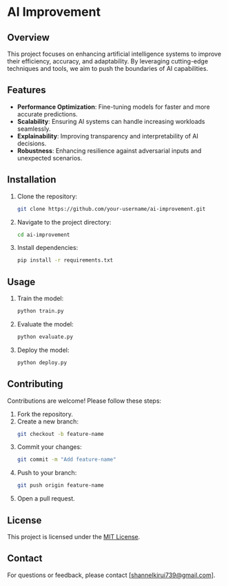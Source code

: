 # AI Improvement

## Overview
This project focuses on enhancing artificial intelligence systems to improve their efficiency, accuracy, and adaptability. By leveraging cutting-edge techniques and tools, we aim to push the boundaries of AI capabilities.

## Features
- **Performance Optimization**: Fine-tuning models for faster and more accurate predictions.
- **Scalability**: Ensuring AI systems can handle increasing workloads seamlessly.
- **Explainability**: Improving transparency and interpretability of AI decisions.
- **Robustness**: Enhancing resilience against adversarial inputs and unexpected scenarios.

## Installation
1. Clone the repository:
    ```bash
    git clone https://github.com/your-username/ai-improvement.git
    ```
2. Navigate to the project directory:
    ```bash
    cd ai-improvement
    ```
3. Install dependencies:
    ```bash
    pip install -r requirements.txt
    ```

## Usage
1. Train the model:
    ```bash
    python train.py
    ```
2. Evaluate the model:
    ```bash
    python evaluate.py
    ```
3. Deploy the model:
    ```bash
    python deploy.py
    ```

## Contributing
Contributions are welcome! Please follow these steps:
1. Fork the repository.
2. Create a new branch:
    ```bash
    git checkout -b feature-name
    ```
3. Commit your changes:
    ```bash
    git commit -m "Add feature-name"
    ```
4. Push to your branch:
    ```bash
    git push origin feature-name
    ```
5. Open a pull request.

## License
This project is licensed under the [MIT License](LICENSE).

## Contact
For questions or feedback, please contact [shannelkirui739@gmail.com].